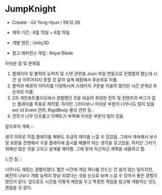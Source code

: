 # JumpKnight
 * Creater : Gil Yong Hyun / 99.12.28
 * 제작 기간 : 6월 13일 ~ 6월 15일
 * 개발 엔진 : Unity3D

 * 참고 레퍼런스 게임 : Royal Blade


 아쉬운 점 및 문제점
 1. 플레이어 및 블럭의 능력치 및 스탯 관련을 Json 파일 연동으로 진행할려 했는데 시간 상 이루어지지 못할 것 같아 설계 예정에서 후순위로 미룸.
 2. 블럭과 배경의 이미지를 다양화시켜 스테이지 구분을 지을려 했지만 시간 관계상 후순위로 미룸.
 3. 2차 개인포트폴리오에서 경험했던 것을 되살려 최대한 전투 및 컨텐츠의 버그가 없는 플레이를 목표로 제작함.
     하지만 그러다보니 아쉬운 부분이 너무나도 많이 있음 ex) UI Event 관련, RigidBody 물리 관련 등..
 4. 전투가 너무 단조롭고 이펙트가 부족해 아쉬운 부분이 많이 있음



 앞으로의 계획 ::
 
  생각 의외로 직접 플레이를 해봐도 조금의 재미를 느낄 수 있었음. 그래서 계속해서 보수 및 보완을 진행해서 구글 플레이에 출시를 해볼까 하는 생각을 갖고있음.
  하지만 그러기 위해선 많은 것을 고치고 설계를 해야함. 그에 맞게 차근차근 계획을 세울려고 함.



 느낀 점 ::
 
  너무나도 재밌는 경험이였다. 짧은 시간에 게임 하나를 만드는 건 쉽지 않는 일이지만, 예전의 나보다 개발 능력이 향상 되었다는 것을 눈으로 보며 느낄 수 있어서
  좋은 경험이였던거 같다. 앞으로도 시간을 이렇게 제한을 두고 특정한 게임을 참고해 개발하는 것도 괜찮을 것 같다.

